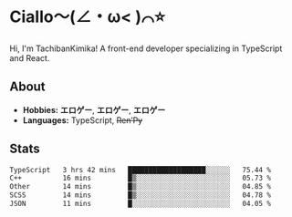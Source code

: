 # Ciallo～(∠・ω< )⌒⭐️

Hi, I'm TachibanKimika! A front-end developer specializing in TypeScript and React.

## About
- **Hobbies:** **エロゲー**, **エロゲー**, **エロゲー**
- **Languages:** TypeScript, ~~Ren’Py~~

## Stats
<!--START_SECTION:waka-->

```txt
TypeScript   3 hrs 42 mins   ███████████████████░░░░░░   75.44 %
C++          16 mins         █▒░░░░░░░░░░░░░░░░░░░░░░░   05.73 %
Other        14 mins         █▒░░░░░░░░░░░░░░░░░░░░░░░   04.85 %
SCSS         14 mins         █▒░░░░░░░░░░░░░░░░░░░░░░░   04.78 %
JSON         11 mins         █░░░░░░░░░░░░░░░░░░░░░░░░   04.05 %
```

<!--END_SECTION:waka-->

<!-- ![Metrics](https://metrics.lecoq.io/TachibanaKimika?template=classic&base.activity=0&base.community=0&base.repositories=0&languages=1&isocalendar=1&isocalendar.duration=half-year&languages.limit=8&languages.sections=most-used&languages.colors=github&languages.threshold=0%25&languages.indepth=false&languages.recent.load=300&languages.recent.days=14&config.timezone=Asia%2FShanghai)
 -->
